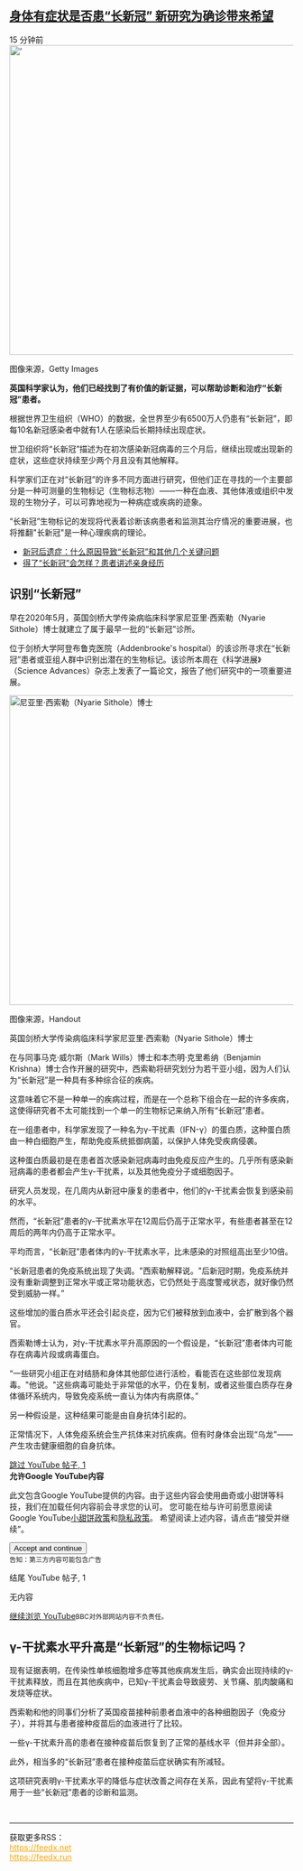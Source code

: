 <!--1708589581000-->
[身体有症状是否患“长新冠” 新研究为确诊带来希望](https://www.bbc.com/zhongwen/simp/science-68367410)
------

<main role="main"><div></div><div><time dateTime="2024-02-22">15 分钟前</time></div><div><div><picture><img src="https://images.weserv.nl/?url=ichef.bbci.co.uk/ace/ws/640/cpsprodpb/6A72/production/_132705272_covidbiomarker1.jpg" srcSet="https://ichef.bbci.co.uk/ace/ws/240/cpsprodpb/6A72/production/_132705272_covidbiomarker1.jpg 240w, https://ichef.bbci.co.uk/ace/ws/320/cpsprodpb/6A72/production/_132705272_covidbiomarker1.jpg 320w, https://ichef.bbci.co.uk/ace/ws/480/cpsprodpb/6A72/production/_132705272_covidbiomarker1.jpg 480w, https://ichef.bbci.co.uk/ace/ws/624/cpsprodpb/6A72/production/_132705272_covidbiomarker1.jpg 624w, https://ichef.bbci.co.uk/ace/ws/800/cpsprodpb/6A72/production/_132705272_covidbiomarker1.jpg 800w" sizes="(min-width: 1008px) 645px, 100vw" alt="‘" width="976" height="549"/></picture><p role="text"><span>图像来源，</span><span>Getty Images</span></p></div></div><div><p><b> 英国科学家认为，他们已经找到了有价值的新证据，可以帮助诊断和治疗“长新冠”患者。</b></p></div><div><p>根据世界卫生组织（WHO）的数据，全世界至少有6500万人仍患有“长新冠”，即每10名新冠感染者中就有1人在感染后长期持续出现症状。</p></div><div><p>世卫组织将“长新冠”描述为在初次感染新冠病毒的三个月后，继续出现或出现新的症状，这些症状持续至少两个月且没有其他解释。</p></div><div><p>科学家们正在对“长新冠”的许多不同方面进行研究，但他们正在寻找的一个主要部分是一种可测量的生物标记（生物标志物）——一种在血液、其他体液或组织中发现的生物分子，可以可靠地视为一种病症或疾病的迹象。</p></div><section aria-label="广告 2" aria-hidden="true" role="region" data-e2e="advertisement"><div id="dotcom-mpu"></div></section><div><p>“长新冠”生物标记的发现将代表着诊断该病患者和监测其治疗情况的重要进展，也将推翻&quot;长新冠&quot;是一种心理疾病的理论。</p></div><div><ul role="list"><li role="listitem"><a href="/zhongwen/simp/science-59967378">新冠后遗症：什么原因导致“长新冠”和其他几个关键问题</a></li><li role="listitem"><a href="/zhongwen/simp/science-61141318">得了“长新冠”会怎样？患者讲述亲身经历</a></li></ul></div><div><h2 id="识别长新冠" tabindex="-1">识别“长新冠”</h2></div><div><p>早在2020年5月，英国剑桥大学传染病临床科学家尼亚里·西索勒（Nyarie Sithole）博士就建立了属于最早一批的“长新冠”诊所。</p></div><div><p>位于剑桥大学阿登布鲁克医院（Addenbrooke&#x27;s hospital）的该诊所寻求在“长新冠”患者或亚组人群中识别出潜在的生物标记。该诊所本周在《科学进展》（Science Advances）杂志上发表了一篇论文，报告了他们研究中的一项重要进展。</p></div><div><div><picture><img src="https://images.weserv.nl/?url=ichef.bbci.co.uk/ace/ws/640/cpsprodpb/B892/production/_132705274_covidbiomarker2nyarie1.jpg" srcSet="https://ichef.bbci.co.uk/ace/ws/240/cpsprodpb/B892/production/_132705274_covidbiomarker2nyarie1.jpg 240w, https://ichef.bbci.co.uk/ace/ws/320/cpsprodpb/B892/production/_132705274_covidbiomarker2nyarie1.jpg 320w, https://ichef.bbci.co.uk/ace/ws/480/cpsprodpb/B892/production/_132705274_covidbiomarker2nyarie1.jpg 480w, https://ichef.bbci.co.uk/ace/ws/624/cpsprodpb/B892/production/_132705274_covidbiomarker2nyarie1.jpg 624w, https://ichef.bbci.co.uk/ace/ws/800/cpsprodpb/B892/production/_132705274_covidbiomarker2nyarie1.jpg 800w" sizes="(min-width: 1008px) 645px, 100vw" alt="尼亚里·西索勒（Nyarie Sithole）博士" loading="lazy" width="976" height="549"/></picture><p role="text"><span>图像来源，</span><span>Handout</span></p></div><p>英国剑桥大学传染病临床科学家尼亚里·西索勒（Nyarie Sithole）博士</p></span></div><div><p>在与同事马克·威尔斯（Mark Wills）博士和本杰明·克里希纳（Benjamin Krishna）博士合作开展的研究中，西索勒将研究划分为若干亚小组，因为人们认为“长新冠”是一种具有多种综合征的疾病。</p></div><div><p>这意味着它不是一种单一的疾病过程，而是在一个总称下组合在一起的许多疾病，这使得研究者不太可能找到一个单一的生物标记来纳入所有“长新冠”患者。</p></div><div><p>在一组患者中，科学家发现了一种名为γ-干扰素（IFN-γ）的蛋白质，这种蛋白质由一种白细胞产生，帮助免疫系统抵御病菌，以保护人体免受疾病侵袭。</p></div><div><p>这种蛋白质最初是在患者首次感染新冠病毒时由免疫反应产生的。几乎所有感染新冠病毒的患者都会产生γ-干扰素，以及其他免疫分子或细胞因子。</p></div><div><p>研究人员发现，在几周内从新冠中康复的患者中，他们的γ-干扰素会恢复到感染前的水平。</p></div><div><p>然而，“长新冠”患者的γ-干扰素水平在12周后仍高于正常水平，有些患者甚至在12周后的两年内仍高于正常水平。</p></div><div><p>平均而言，“长新冠”患者体内的γ-干扰素水平，比未感染的对照组高出至少10倍。</p></div><div><p>“长新冠患者的免疫系统出现了失调。&quot;西索勒解释说。&quot;后新冠时期，免疫系统并没有重新调整到正常水平或正常功能状态，它仍然处于高度警戒状态，就好像仍然受到威胁一样。”</p></div><div><p>这些增加的蛋白质水平还会引起炎症，因为它们被释放到血液中，会扩散到各个器官。</p></div><div><p>西索勒博士认为，对γ-干扰素水平升高原因的一个假设是，“长新冠”患者体内可能存在病毒片段或病毒蛋白。</p></div><div><p>“一些研究小组正在对结肠和身体其他部位进行活检，看能否在这些部位发现病毒。&quot;他说。&quot;这些病毒可能处于非常低的水平，仍在复制，或者这些蛋白质存在身体循环系统内，导致免疫系统一直认为体内有病原体。”</p></div><div><p>另一种假设是，这种结果可能是由自身抗体引起的。</p></div><div><p>正常情况下，人体免疫系统会生产抗体来对抗疾病。但有时身体会出现“乌龙&quot;——产生攻击健康细胞的自身抗体。</p></div><div><div data-e2e="youtube-embed-https://www.youtube.com/watch?v=hZIRuOZkVtY"><div><a href="#end-of-youtube-content-1" aria-describedby=":Rb7b9l2lba:"><span>跳过 YouTube 帖子, 1</span></a><div><div data-testid="consentBanner" id="consentBanner-hZIRuOZkVtY"><strong data-testid="banner-heading">允许Google YouTube内容</strong><p data-testid="banner-body">此文包含Google YouTube提供的内容。由于这些内容会使用曲奇或小甜饼等科技，我们在加载任何内容前会寻求您的认可。  您可能在给与许可前愿意阅读Google YouTube<a href="https://policies.google.com/technologies/cookies" aria-label="小甜饼政策, 外部">小甜饼政策</a>和<a href="https://policies.google.com/privacy" aria-label="隐私政策, 外部">隐私政策</a>。 希望阅读上述内容，请点击“接受并继续”。</p><button type="button" data-testid="banner-button">Accept and continue</button></div><small id=":Rb7b9l2lba:">告知：第三方内容可能包含广告</small></div><p tabindex="-1" id="end-of-youtube-content-1">结尾 YouTube 帖子, 1</p></div><noscript><div><p data-testid="social-embed-fallback-title">无内容</p><a href="https://www.youtube.com/watch?v=hZIRuOZkVtY" aria-label="继续浏览 YouTube, 外部链接">继续浏览 YouTube</a><small>BBC对外部网站内容不负责任。</small></div></noscript></div></div><div><h2 id="γ干扰素水平升高是长新冠的生物标记吗" tabindex="-1">γ-干扰素水平升高是“长新冠”的生物标记吗？</h2></div><div><p>现有证据表明，在传染性单核细胞增多症等其他疾病发生后，确实会出现持续的γ-干扰素释放，而且在其他疾病中，已知γ-干扰素会导致疲劳、关节痛、肌肉酸痛和发烧等症状。</p></div><div><p>西索勒和他的同事们分析了英国疫苗接种前患者血液中的各种细胞因子（免疫分子），并将其与患者接种疫苗后的血液进行了比较。</p></div><div><p>一些γ-干扰素升高的患者在接种疫苗后恢复到了正常的基线水平（但并非全部）。</p></div><div><p>此外，相当多的“长新冠”患者在接种疫苗后症状确实有所减轻。</p></div><div><p>这项研究表明γ-干扰素水平的降低与症状改善之间存在关系，因此有望将γ-干扰素用于一些“长新冠”患者的诊断和监测。</p></div></main><br><hr><div>获取更多RSS：<br><a href="https://feedx.net" style="color:orange" target="_blank">https://feedx.net</a> <br><a href="https://feedx.run" style="color:orange" target="_blank">https://feedx.run</a><br></div>
